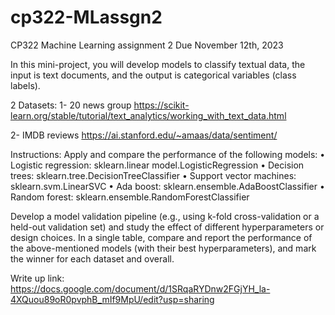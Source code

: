 # cp322-MLassgn2
CP322 Machine Learning assignment 2
Due November 12th, 2023

In this mini-project, you will develop models to classify textual data, the input is text documents, and the output is categorical variables (class labels).

2 Datasets:
1- 20 news group
https://scikit-learn.org/stable/tutorial/text_analytics/working_with_text_data.html

2- IMDB reviews
https://ai.stanford.edu/~amaas/data/sentiment/

Instructions:
Apply and compare the performance of the following models:
• Logistic regression: sklearn.linear model.LogisticRegression
• Decision trees: sklearn.tree.DecisionTreeClassifier
• Support vector machines: sklearn.svm.LinearSVC
• Ada boost: sklearn.ensemble.AdaBoostClassifier
• Random forest: sklearn.ensemble.RandomForestClassifier

Develop a model validation pipeline (e.g., using k-fold cross-validation or a held-out validation set) and study the effect of different hyperparameters or design choices. In a single table, compare and report the performance of the above-mentioned models (with their best hyperparameters), and mark the winner for each dataset and overall.

Write up link: https://docs.google.com/document/d/1SRqaRYDnw2FGjYH_la-4XQuou89oR0pvphB_mIf9MpU/edit?usp=sharing